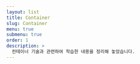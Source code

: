 ```yaml
---
layout: list
title: Container
slug: Container
menu: true
submenu: true
order: 1
description: >
  컨테이너 기술과 관련하여 학습한 내용을 정리해 놓았습니다. 
---
```

